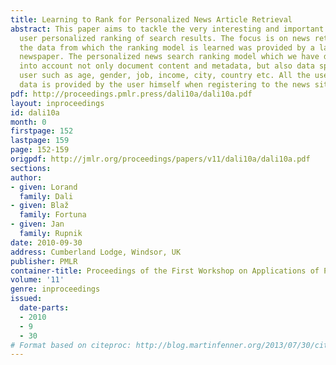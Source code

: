 ```yaml
---
title: Learning to Rank for Personalized News Article Retrieval
abstract: This paper aims to tackle the very interesting and important problem of
  user personalized ranking of search results. The focus is on news retrieval and
  the data from which the ranking model is learned was provided by a large online
  newspaper. The personalized news search ranking model which we have developed takes
  into account not only document content and metadata, but also data specific to the
  user such as age, gender, job, income, city, country etc. All the user specific
  data is provided by the user himself when registering to the news site.
pdf: http://proceedings.pmlr.press/dali10a/dali10a.pdf
layout: inproceedings
id: dali10a
month: 0
firstpage: 152
lastpage: 159
page: 152-159
origpdf: http://jmlr.org/proceedings/papers/v11/dali10a/dali10a.pdf
sections: 
author:
- given: Lorand
  family: Dali
- given: Blaž
  family: Fortuna
- given: Jan
  family: Rupnik
date: 2010-09-30
address: Cumberland Lodge, Windsor, UK
publisher: PMLR
container-title: Proceedings of the First Workshop on Applications of Pattern Analysis
volume: '11'
genre: inproceedings
issued:
  date-parts:
  - 2010
  - 9
  - 30
# Format based on citeproc: http://blog.martinfenner.org/2013/07/30/citeproc-yaml-for-bibliographies/
---
```

